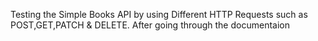 Testing the Simple Books API by using Different HTTP Requests such as POST,GET,PATCH & DELETE. After going through the documentaion
